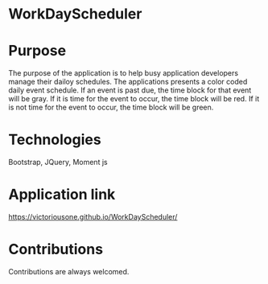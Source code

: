 # WorkDayScheduler

# Purpose
The purpose of the application is to help busy application developers manage 
their dailoy schedules. The applications presents a color coded daily event
schedule. If an event is past due, the time block for that event will be gray.
If it is time for the event to occur, the time block will be red. If it is not time
for the event to occur, the time block will be green.

# Technologies
Bootstrap, JQuery, Moment js

# Application link
https://victoriousone.github.io/WorkDayScheduler/

# Contributions
Contributions are always welcomed.
